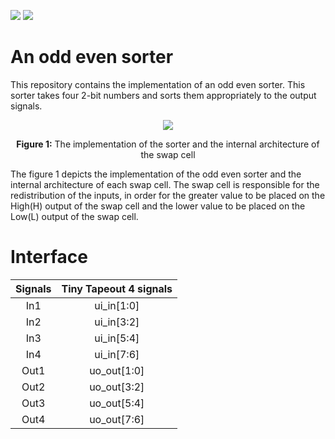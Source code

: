 ![](../../workflows/gds/badge.svg) ![](../../workflows/docs/badge.svg)

#  An odd even sorter
This repository contains the implementation of an odd even sorter. This sorter takes four 2-bit numbers and sorts them appropriately to the output signals. 
<p align="center">
<img src="https://github.com/Vasitito/Bitonic_sorter/assets/91189945/9d526fb8-6fd3-42f2-8ce9-4b05b6fd05ec">
</p>
<p align = "center">
    <b>Figure 1:</b> The implementation of the sorter and the internal architecture of the swap cell
</p>

The figure 1 depicts the implementation of the odd even sorter and the internal architecture of each swap cell. The swap cell is responsible for the redistribution of the inputs, in order for the greater value to be placed on the High(H) output of the swap cell and the lower value to be placed on the Low(L) output of the swap cell.

# Interface

| Signals | Tiny Tapeout 4 signals |
| :-----: | :--------------------: |
|   In1   |       ui_in[1:0]       |
|   In2   |       ui_in[3:2]       |
|   In3   |       ui_in[5:4]       |
|   In4   |       ui_in[7:6]       |
|  Out1   |      uo_out[1:0]       |
|  Out2   |      uo_out[3:2]       |
|  Out3   |      uo_out[5:4]       |
|  Out4   |      uo_out[7:6]       |

